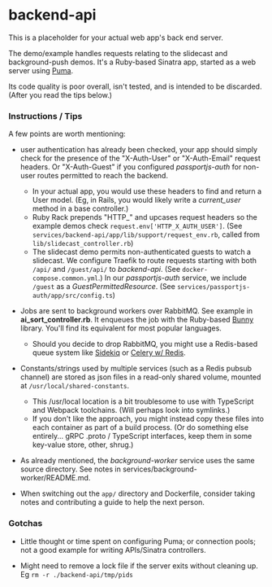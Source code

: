 # backend-api
 
This is a placeholder for your actual web app's back end server. 

The demo/example handles requests relating to the slidecast and background-push demos. It's a Ruby-based Sinatra app, started 
 as a web server using [Puma](https://github.com/puma/puma). 

Its code quality is poor overall, isn't tested, and is intended to be discarded. (After you read the tips below.) 


### Instructions / Tips  

A few points are worth mentioning: 

* user authentication has already been checked, your app should simply check for the presence of the "X-Auth-User" or "X-Auth-Email" 
 request headers. Or "X-Auth-Guest" if you configured *passportjs-auth* for non-user routes permitted to reach the backend. 
   * In your actual app, you would use these headers to find and return a User model. (Eg, in Rails, you would likely
      write a *current_user* method in a base controller.)
    * Ruby Rack prepends "HTTP_" and upcases request headers so the example demos check `request.env['HTTP_X_AUTH_USER']`. (See 
       `services/backend-api/app/lib/support/request_env.rb`, called from `lib/slidecast_controller.rb`) 
    * The slidecast demo permits non-authenticated guests to watch a slidecast. We configure Traefik to route requests starting
       with both `/api/` and `/guest/api/` to *backend-api*. (See `docker-compose.common.yml`.) In our *passportjs-auth* service,
       we include `/guest` as a *GuestPermittedResource*. (See `services/passportjs-auth/app/src/config.ts`) 

* Jobs are sent to background workers over RabbitMQ. See example in **ai_sort_controller.rb**. It enqueues the job with the
 Ruby-based [Bunny](https://github.com/ruby-amqp/bunny) library. You'll find its equivalent for most popular languages. 
   * Should you decide to drop RabbitMQ, you might use a Redis-based queue system like [Sidekiq](https://github.com/mperham/sidekiq)
      or [Celery w/ Redis](https://docs.celeryproject.org/en/latest/getting-started/brokers/redis.html).

* Constants/strings used by multiple services (such as a Redis pubsub channel) are stored as json files in a read-only shared
 volume, mounted at `/usr/local/shared-constants`.
   * This /usr/local location is a bit troublesome to use with TypeScript and Webpack toolchains. (Will perhaps look into symlinks.) 
   * If you don't like the approach, you might instead copy these files into each container as part of a build process. (Or do something else entirely... 
      gRPC .proto / TypeScript interfaces, keep them in some key-value store, other, shrug.) 
       
* As already mentioned, the *background-worker* service uses the same source directory. See notes in services/background-worker/README.md.

* When switching out the `app/` directory and Dockerfile, consider taking notes and contributing a guide to help the next person. 
 
 
###  Gotchas

* Little thought or time spent on configuring Puma; or connection pools; not a good example for writing APIs/Sinatra controllers. 

* Might need to remove a lock file if the server exits without cleaning up. Eg `rm -r ./backend-api/tmp/pids`
